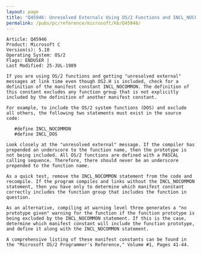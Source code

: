 ```yaml
---
layout: page
title: "Q45946: Unresolved Externals Using OS/2 Functions and INCL_NOCOMMON"
permalink: /pubs/pc/reference/microsoft/kb/Q45946/
---
```


	Article: Q45946
	Product: Microsoft C
	Version(s): 5.10
	Operating System: OS/2
	Flags: ENDUSER |
	Last Modified: 25-JUL-1989
	
	If you are using OS/2 functions and getting "unresolved external"
	messages at link time even though OS2.H is included, check for a
	definition of the manifest constant INCL_NOCOMMON. The definition of
	this constant excludes any function group that is not explicitly
	included by the definition of another manifest constant.
	
	For example, to include the OS/2 system functions (DOS) and exclude
	all others, the following two statements must exist in the source
	code:
	
	   #define INCL_NOCOMMON
	   #define INCL_DOS
	
	Look closely at the "unresolved external" message. If the compiler has
	prepended an underscore to the function name, then the prototype is
	not being included. All OS/2 functions are defined with a PASCAL
	calling sequence. Therefore, there should never be an underscore
	prepended to the function name.
	
	As a quick test, remove the INCL_NOCOMMON statement from the code and
	recompile. If the program compiles and links without the INCL_NOCOMMON
	statement, then you have only to determine which manifest constant
	correctly includes the function group that includes the function in
	question.
	
	As an alternative, compiling at warning level three generates a "no
	prototype given" warning for the function if the function prototype is
	being excluded by the INCL_NOCOMMON statement. If this is the case,
	determine which manifest constant will include the function prototype,
	and define it along with the INCL_NOCOMMON statement.
	
	A comprehensive listing of these manifest constants can be found in
	the "Microsoft OS/2 Programmer's Reference," Volume #1, Pages 41-44.
